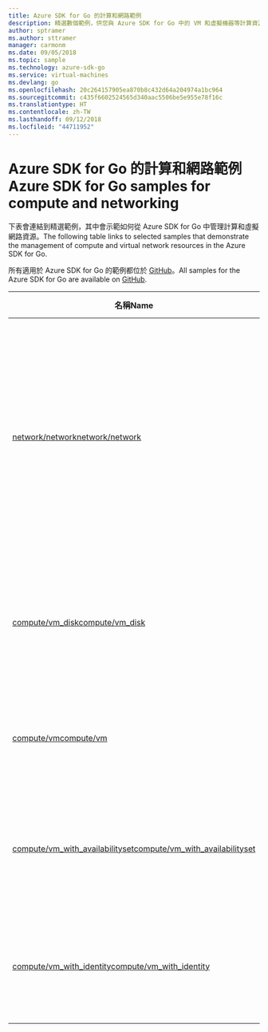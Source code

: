 ```yaml
---
title: Azure SDK for Go 的計算和網路範例
description: 精選數個範例，供您與 Azure SDK for Go 中的 VM 和虛擬機器等計算資源搭配使用。
author: sptramer
ms.author: sttramer
manager: carmonm
ms.date: 09/05/2018
ms.topic: sample
ms.technology: azure-sdk-go
ms.service: virtual-machines
ms.devlang: go
ms.openlocfilehash: 20c264157905ea870b8c432d64a204974a1bc964
ms.sourcegitcommit: c435f6602524565d340aac5506be5e955e78f16c
ms.translationtype: HT
ms.contentlocale: zh-TW
ms.lasthandoff: 09/12/2018
ms.locfileid: "44711952"
---
```

# <a name="azure-sdk-for-go-samples-for-compute-and-networking"></a><span data-ttu-id="a6e12-103">Azure SDK for Go 的計算和網路範例</span><span class="sxs-lookup"><span data-stu-id="a6e12-103">Azure SDK for Go samples for compute and networking</span></span>

<span data-ttu-id="a6e12-104">下表會連結到精選範例，其中會示範如何從 Azure SDK for Go 中管理計算和虛擬網路資源。</span><span class="sxs-lookup"><span data-stu-id="a6e12-104">The following table links to selected samples that demonstrate the management of compute and virtual network resources in the Azure SDK for Go.</span></span>

<span data-ttu-id="a6e12-105">所有適用於 Azure SDK for Go 的範例都位於 [GitHub](https://github.com/Azure-Samples/azure-sdk-for-go-samples)。</span><span class="sxs-lookup"><span data-stu-id="a6e12-105">All samples for the Azure SDK for Go are available on [GitHub](https://github.com/Azure-Samples/azure-sdk-for-go-samples).</span></span>

| <span data-ttu-id="a6e12-106">名稱</span><span class="sxs-lookup"><span data-stu-id="a6e12-106">Name</span></span> | <span data-ttu-id="a6e12-107">說明</span><span class="sxs-lookup"><span data-stu-id="a6e12-107">Description</span></span> |
|------|-------------|
| [<span data-ttu-id="a6e12-108">network/network</span><span class="sxs-lookup"><span data-stu-id="a6e12-108">network/network</span></span>](https://github.com/Azure-Samples/azure-sdk-for-go-samples/blob/master/network/network.go) | <span data-ttu-id="a6e12-109">建立、更新、刪除和查詢包括虛擬網路、子網路和網路安全性群組等等的網路資源。</span><span class="sxs-lookup"><span data-stu-id="a6e12-109">Create, update, delete, and query network resources including virtual networks, subnets, and network security groups.</span></span> |
| [<span data-ttu-id="a6e12-110">compute/vm_disk</span><span class="sxs-lookup"><span data-stu-id="a6e12-110">compute/vm_disk</span></span>](https://github.com/Azure-Samples/azure-sdk-for-go-samples/blob/master/compute/vm_disk.go) | <span data-ttu-id="a6e12-111">建立、連結、中斷連結、更新及加密 VM 資料磁碟。</span><span class="sxs-lookup"><span data-stu-id="a6e12-111">Create, attach, detach, update, and encrypt data disks for a VM.</span></span> |
| [<span data-ttu-id="a6e12-112">compute/vm</span><span class="sxs-lookup"><span data-stu-id="a6e12-112">compute/vm</span></span>](https://github.com/Azure-Samples/azure-sdk-for-go-samples/blob/master/compute/vm.go) | <span data-ttu-id="a6e12-113">建立、更新、停用及管理 VM。</span><span class="sxs-lookup"><span data-stu-id="a6e12-113">Create, update, deactivate, and manage VMs.</span></span> |
| [<span data-ttu-id="a6e12-114">compute/vm_with_availabilityset</span><span class="sxs-lookup"><span data-stu-id="a6e12-114">compute/vm_with_availabilityset</span></span>](https://github.com/Azure-Samples/azure-sdk-for-go-samples/blob/master/compute/vm_with_availabilityset.go) | <span data-ttu-id="a6e12-115">建立可用性設定組並上傳適用於 VM 的負載平衡器。</span><span class="sxs-lookup"><span data-stu-id="a6e12-115">Create availability sets and load balancers for VMs.</span></span> |
| [<span data-ttu-id="a6e12-116">compute/vm_with_identity</span><span class="sxs-lookup"><span data-stu-id="a6e12-116">compute/vm_with_identity</span></span>](https://github.com/Azure-Samples/azure-sdk-for-go-samples/blob/master/compute/vm_with_identity.go) | <span data-ttu-id="a6e12-117">建立和修改適用於 Azure 資源的受控識別。</span><span class="sxs-lookup"><span data-stu-id="a6e12-117">Create and modify managed identities for Azure resources.</span></span> | 
